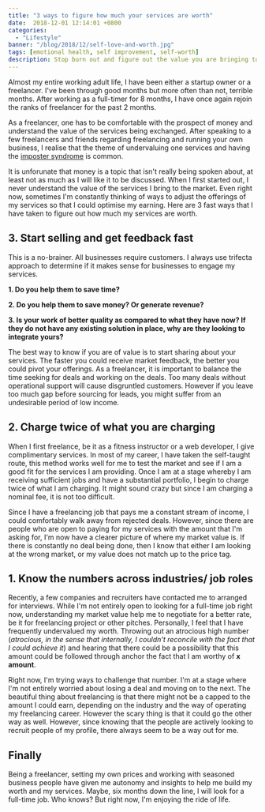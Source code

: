 ```yaml
---
title: "3 ways to figure how much your services are worth"
date:  2018-12-01 12:14:01 +0800
categories:
  - "Lifestyle"
banner: "/blog/2018/12/self-love-and-worth.jpg"
tags: [emotional health, self improvement, self-worth]
description: Stop burn out and figure out the value you are bringing to the organisation you are working for.
---
```

Almost my entire working adult life, I have been either a startup owner or a freelancer. I've been through good months but more often than not, terrible months. After working as a full-timer for 8 months, I have once again rejoin the ranks of freelancer for the past 2 months.

As a freelancer, one has to be comfortable with the prospect of money and understand the value of the services being exchanged. After speaking to a few freelancers and friends regarding freelancing and running your own business, I realise that the theme of undervaluing one services and having the [imposter syndrome](https://www.thegeekwing.com/lifestyle/2017/10/21/7-ways-to-defeat-the-imposter-syndrome/) is common.

It is unforunate that money is a topic that isn't really being spoken about, at least not as much as I will like it to be discussed. When I first started out, I never understand the value of the services I bring to the market. Even right now, sometimes I'm constantly thinking of ways to adjust the offerings of my services so that I could optimise my earning. Here are 3 fast ways that I have taken to figure out how much my services are worth.

## 3. Start selling and get feedback fast
This is a no-brainer. All businesses require customers. I always use trifecta approach to determine if it makes sense for businesses to engage my services.

**1. Do you help them to save time?**

**2. Do you help them to save money? Or generate revenue?**

**3. Is your work of better quality as compared to what they have now? If they do not have any existing solution in place, why are they looking to integrate yours?**

The best way to know if you are of value is to start sharing about your services. The faster you could receive market feedback, the better you could pivot your offerings. As a freelancer, it is important to balance the time seeking for deals and working on the deals. Too many deals without operational support will cause disgruntled customers. However if you leave too much gap before sourcing for leads, you might suffer from an undesirable period of low income.

## 2. Charge twice of what you are charging
When I first freelance, be it as a fitness instructor or a web developer, I give complimentary services. In most of my career, I have taken the self-taught route, this method works well for me to test the market and see if I am a good fit for the services I am providing. Once I am at a stage whereby I am receiving sufficient jobs and have a substantial portfolio, I begin to charge twice of what I am charging. It might sound crazy but since I am charging a nominal fee, it is not too difficult.

Since I have a freelancing job that pays me a constant stream of income, I could comfortably walk away from rejected deals. However, since there are people who are open to paying for my services with the amount that I'm asking for, I'm now have a clearer picture of where my market value is. If there is constantly no deal being done, then I know that either I am looking at the wrong market, or my value does not match up to the price tag.

## 1. Know the numbers across industries/ job roles
Recently, a few companies and recruiters have contacted me to arranged for interviews. While I'm not entirely open to looking for a full-time job right now, understanding my market value help me to negotiate for a better rate, be it for freelancing project or other pitches. Personally, I feel that I have frequently undervalued my worth. Throwing out an atrocious high number (_atrocious, in the sense that internally, I couldn't reconcile with the fact that I could achieve it_) and hearing that there could be a possibility that this amount could be followed through anchor the fact that I am worthy of __x amount__.

Right now, I'm trying ways to challenge that number. I'm at a stage where I'm not entirely worried about losing a deal and moving on to the next. The beautiful thing about freelancing is that there might not be a capped to the amount I could earn, depending on the industry and the way of operating my freelancing career. However the scary thing is that it could go the other way as well. However, since knowing that the people are actively looking to recruit people of my profile, there always seem to be a way out for me.

## Finally
Being a freelancer, setting my own prices and working with seasoned business people have given me autonomy and insights to help me build my worth and my services. Maybe, six months down the line, I will look for a full-time job. Who knows? But right now, I'm enjoying the ride of life.
